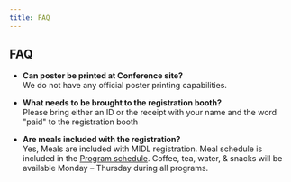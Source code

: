 ```yaml
---
title: FAQ
---
```


## FAQ

* <strong>Can poster be printed at Conference site?</strong><br>
We do not have any official poster printing capabilities.

* <strong>What needs to be brought to the registration booth?</strong><br>
Please bring either an ID or the receipt with your name and the word "paid" to the registration booth

* <strong>Are meals included with the registration?</strong><br>
Yes, Meals are included with MIDL registration. Meal schedule is included in the <a href="/dates.html">Program schedule</a>. Coffee, tea, water, & snacks will be available Monday – Thursday during all programs. 
